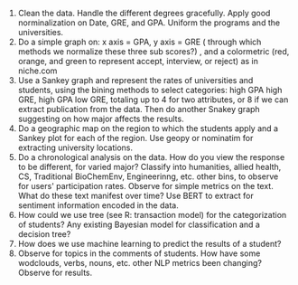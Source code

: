 1. Clean the data. Handle the different degrees gracefully. Apply good norminalization on Date, GRE, and GPA. Uniform the programs and the universities. 
2. Do a simple graph on: x axis = GPA, y axis = GRE ( through which methods we normalize these three sub scores?) , and a colormetric (red, orange, and green to represent accept, interview, or reject) as in niche.com
3. Use a Sankey graph and represent the rates of universities and students, using the bining methods to select categories: high GPA high GRE, high GPA low GRE, totaling up to 4 for two attributes, or 8 if we can extract publication from the data. Then do another Snakey graph suggesting on how major affects the results.
4. Do a geographic map on the region to which the students apply and a Sankey plot for each of the region. Use geopy or nominatim for extracting university locations.
5. Do a chronological analysis on the data. How do you view the response to be different, for varied major? Classify into humanities, allied health, CS, Traditional BioChemEnv, Engineerinng, etc. other bins, to observe for users' participation rates. Observe for simple metrics on the text. What do these text manifest over time? Use BERT to extract for sentiment information encoded in the data. 
6. How could we use tree (see R: transaction model) for the categorization of students? Any existing Bayesian model for classification and a decision tree?
7. How does we use machine learning to predict the results of a student?
8. Observe for topics in the comments of students. How have some wodclouds, verbs, nouns, etc. other NLP metrics been changing? Observe for results.

